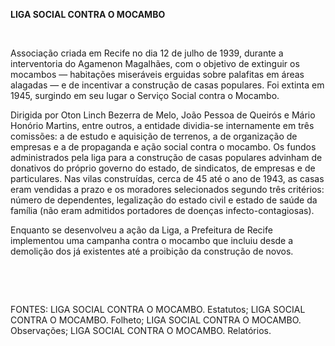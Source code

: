 **LIGA SOCIAL CONTRA O MOCAMBO**

 

Associação criada em Recife no dia 12 de julho de 1939, durante a
interventoria do Agamenon Magalhães, com o objetivo de extinguir os
mocambos — habitações miseráveis erguidas sobre palafitas em áreas
alagadas — e de incentivar a construção de casas populares. Foi extinta
em 1945, surgindo em seu lugar o Serviço Social contra o Mocambo.

Dirigida por Oton Linch Bezerra de Melo, João Pessoa de Queirós e Mário
Honório Martins, entre outros, a entidade dividia-se internamente em
três comissões: a de estudo e aquisição de terrenos, a de organização de
empresas e a de propaganda e ação social contra o mocambo. Os fundos
administrados pela liga para a construção de casas populares advinham de
donativos do próprio governo do estado, de sindicatos, de empresas e de
particulares. Nas vilas construídas, cerca de 45 até o ano de 1943, as
casas eram vendidas a prazo e os moradores selecionados segundo três
critérios: número de dependentes, legalização do estado civil e estado
de saúde da família (não eram admitidos portadores de doenças
infecto-contagiosas).

Enquanto se desenvolveu a ação da Liga, a Prefeitura de Recife
implementou uma campanha contra o mocambo que incluiu desde a demolição
dos já existentes até a proibição da construção de novos.

 

 

FONTES: LIGA SOCIAL CONTRA O MOCAMBO. Estatutos; LIGA SOCIAL CONTRA O
MOCAMBO. Folheto; LIGA SOCIAL CONTRA O MOCAMBO. Observações; LIGA SOCIAL
CONTRA O MOCAMBO. Relatórios.

 

